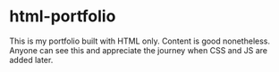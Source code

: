 # html-portfolio
This is my portfolio built with HTML only. Content is good nonetheless. Anyone can see this and appreciate the journey when CSS and JS are added later.
